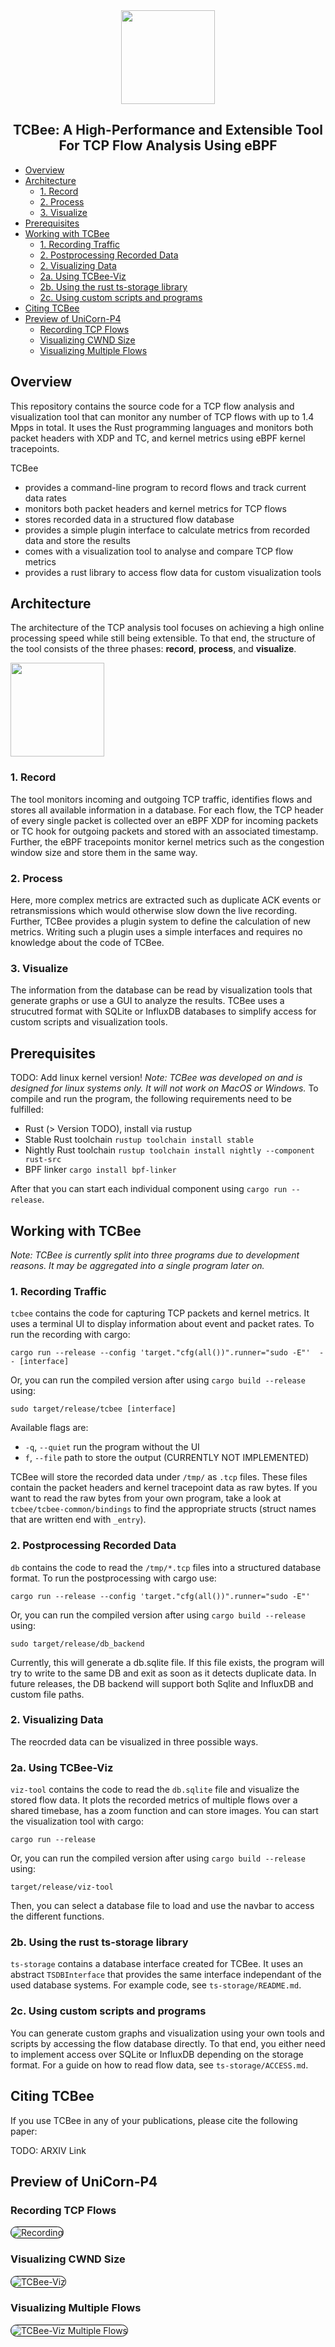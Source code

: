 <div align="center">
 <img src="./imgs/logo.png" height=150/>
 <h2>TCBee: A High-Performance and Extensible Tool For TCP Flow Analysis Using eBPF </h2>
</div>

- [Overview](#overview)
- [Architecture](#architecture)
  - [1. Record](#1-record)
  - [2. Process](#2-process)
  - [3. Visualize](#3-visualize)
- [Prerequisites](#prerequisites)
- [Working with TCBee](#working-with-tcbee)
  - [1. Recording Traffic](#1-recording-traffic)
  - [2. Postprocessing Recorded Data](#2-postprocessing-recorded-data)
  - [2. Visualizing Data](#2-visualizing-data)
  - [2a. Using TCBee-Viz](#2a-using-tcbee-viz)
  - [2b. Using the rust ts-storage library](#2b-using-the-rust-ts-storage-library)
  - [2c. Using custom scripts and programs](#2c-using-custom-scripts-and-programs)
- [Citing TCBee](#citing-tcbee)
- [Preview of UniCorn-P4](#preview-of-unicorn-p4)
  - [Recording TCP Flows](#recording-tcp-flows)
  - [Visualizing CWND Size](#visualizing-cwnd-size)
  - [Visualizing Multiple Flows](#visualizing-multiple-flows)

## Overview
This repository contains the source code for a TCP flow analysis and visualization tool that can monitor any number of TCP flows with up to 1.4 Mpps in total. It uses the Rust programming languages and monitors both packet headers with XDP and TC, and kernel metrics using eBPF kernel tracepoints.

TCBee

* provides a command-line program to record flows and track current data rates
* monitors both packet headers and kernel metrics for TCP flows
* stores recorded data in a structured flow database
* provides a simple plugin interface to calculate metrics from recorded data and store the results
* comes with a visualization tool to analyse and compare TCP flow metrics
* provides a rust library to access flow data for custom visualization tools


## Architecture
The architecture of the TCP analysis tool focuses on achieving a high online processing speed while still being extensible.
To that end, the structure of the tool consists of the three phases: **record**, **process**, and **visualize**.

<img src="./imgs/architecture.png" height=150/>

### 1. Record
The tool monitors incoming and outgoing TCP traffic, identifies flows and stores all available information in a database.
For each flow, the TCP header of every single packet is collected over an eBPF XDP for incoming packets or TC hook for outgoing packets and stored with an associated timestamp.
Further, the eBPF tracepoints monitor kernel metrics such as the congestion window size and store them in the same way.

### 2. Process
Here, more complex metrics are extracted such as duplicate ACK events or retransmissions which would otherwise slow down the live recording.
Further, TCBee provides a plugin system to define the calculation of new metrics.
Writing such a plugin uses a simple interfaces and requires no knowledge about the code of TCBee.

### 3. Visualize
The information from the database can be read by visualization tools that generate graphs or use a GUI to analyze the results.
TCBee uses a strucutred format with SQLite or InfluxDB databases to simplify access for custom scripts and visualization tools.

## Prerequisites
TODO: Add linux kernel version!
*Note: TCBee was developed on and is designed for linux systems only. It will not work on MacOS or Windows.*
To compile and run the program, the following requirements need to be fulfilled:
- Rust (> Version TODO), install via rustup
- Stable Rust toolchain `rustup toolchain install stable`
- Nightly Rust toolchain `rustup toolchain install nightly --component rust-src`
- BPF linker `cargo install bpf-linker`

After that you can start each individual component using `cargo run --release`.

## Working with TCBee
*Note: TCBee is currently split into three programs due to development reasons. It may be aggregated into a single program later on.*
### 1. Recording Traffic
`tcbee` contains the code for capturing TCP packets and kernel metrics.
It uses a terminal UI to display information about event and packet rates.
To run the recording with cargo: 

`cargo run --release --config 'target."cfg(all())".runner="sudo -E"'  -- [interface]`

Or, you can run the compiled version after using `cargo build --release` using:

`sudo target/release/tcbee [interface]`

Available flags are:
- `-q`, `--quiet` run the program without the UI
- `f`, `--file` path to store the output (CURRENTLY NOT IMPLEMENTED)

TCBee will store the recorded data under `/tmp/` as `.tcp` files. These files contain the packet headers and kernel tracepoint data as raw bytes.
If you want to read the raw bytes from your own program, take a look at `tcbee/tcbee-common/bindings` to find the appropriate structs (struct names that are written end with `_entry`).

### 2. Postprocessing Recorded Data
`db` contains the code to read the `/tmp/*.tcp` files into a structured database format.
To run the postprocessing with cargo use:

`cargo run --release --config 'target."cfg(all())".runner="sudo -E"'`

Or, you can run the compiled version after using `cargo build --release` using:

`sudo target/release/db_backend`

Currently, this will generate a db.sqlite file. 
If this file exists, the program will try to write to the same DB and exit as soon as it detects duplicate data.
In future releases, the DB backend will support both Sqlite and InfluxDB and custom file paths.

### 2. Visualizing Data

The reocrded data can be visualized in three possible ways.

### 2a. Using TCBee-Viz
`viz-tool` contains the code to read the `db.sqlite` file and visualize the stored flow data.
It plots the recorded metrics of multiple flows over a shared timebase, has a zoom function and can store images.
You can start the visualization tool with cargo:

`cargo run --release`

Or, you can run the compiled version after using `cargo build --release` using:

`target/release/viz-tool`

Then, you can select a database file to load and use the navbar to access the different functions.

### 2b. Using the rust ts-storage library
`ts-storage` contains a database interface created for TCBee.
It uses an abstract `TSDBInterface` that provides the same interface independant of the used database systems.
For example code, see `ts-storage/README.md`.

### 2c. Using custom scripts and programs
You can generate custom graphs and visualization using your own tools and scripts by accessing the flow database directly.
To that end, you either need to implement access over SQLite or InfluxDB depending on the storage format.
For a guide on how to read flow data, see `ts-storage/ACCESS.md`.

## Citing TCBee

If you use TCBee in any of your publications, please cite the following paper:

TODO: ARXIV Link

## Preview of UniCorn-P4

### Recording TCP Flows
<img alt="Recording" style="border-radius: 10px; border: 1px solid #000;" src="imgs/record.png"/>

### Visualizing CWND Size
<img alt="TCBee-Viz" style="border-radius: 10px; border: 1px solid #000;" src="imgs/visualize.png"/>

### Visualizing Multiple Flows
<img alt="TCBee-Viz Multiple Flows" style="border-radius: 10px; border: 1px solid #000;" src="imgs/visualize_multiple_flows.png"/>

